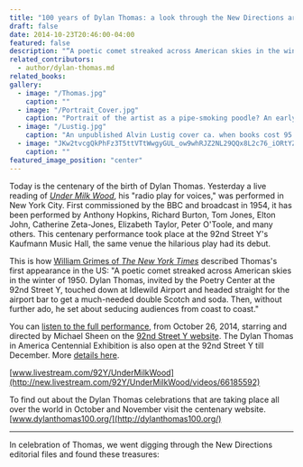 ```yaml
---
title: "100 years of Dylan Thomas: a look through the New Directions archive"
draft: false
date: 2014-10-23T20:46:00-04:00
featured: false
description: "“A poetic comet streaked across American skies in the winter of 1950. Dylan Thomas…touched down at Idlewild Airport…”"
related_contributors:
  - author/dylan-thomas.md
related_books:
gallery:
  - image: "/Thomas.jpg"
    caption: ""
  - image: "/Portrait_Cover.jpg"
    caption: "Portrait of the artist as a pipe-smoking poodle? An early edition designed by Gertrude Huston ca. 1940. "
  - image: "/Lustig.jpg"
    caption: "An unpublished Alvin Lustig cover ca. when books cost 95 cents. "
  - image: "JKw2tvcgQkPhFz3T5ttVTtWwgyGUL_ow9whRJZ2NL29QQx8L2c76_iORtYZx0JFJ6WO-xrmb1yyc4NqnfhIkoSPWK4SeENew%3Ds1600"
    caption: ""
featured_image_position: "center"
---
```


Today is the centenary of the birth of Dylan Thomas. Yesterday a live reading of [_Under Milk Wood_](http://ndbooks.com/book/under-milk-wood1), his "radio play for voices," was performed in New York City. First commissioned by the BBC and broadcast in 1954, it has been performed by Anthony Hopkins, Richard Burton, Tom Jones, Elton John, Catherine Zeta-Jones, Elizabeth Taylor, Peter O'Toole, and many others. This centenary performance took place at the 92nd Street Y's Kaufmann Music Hall, the same venue the hilarious play had its debut.

This is how [William Grimes of _The New York Times_](http://www.nytimes.com/2014/10/24/books/a-dylan-thomas-centennial-in-new-york.html) described Thomas's first appearance in the US: "A poetic comet streaked across American skies in the winter of 1950. Dylan Thomas, invited by the Poetry Center at the 92nd Street Y, touched down at Idlewild Airport and headed straight for the airport bar to get a much-needed double Scotch and soda. Then, without further ado, he set about seducing audiences from coast to coast."

You can [listen to the full performance](http://92yondemand.org/milk-wood-live-bbc-radio-wales-reading/), from October 26, 2014, starring and directed by Michael Sheen on the [92nd Street Y website](http://92yondemand.org/milk-wood-live-bbc-radio-wales-reading/). The Dylan Thomas in America Centennial Exhibition is also open at the 92nd Street Y till December. More [details here](http://www.92y.org/Unterberg-Poetry-Center/Events/Dylan-Thomas.aspx).

[www.livestream.com/92Y/UnderMilkWood](http://new.livestream.com/92Y/UnderMilkWood/videos/66185592)

To find out about the Dylan Thomas celebrations that are taking place all over the world in October and November visit the centenary website. [www.dylanthomas100.org/](http://dylanthomas100.org/)

---

In celebration of Thomas, we went digging through the New Directions editorial files and found these treasures:
